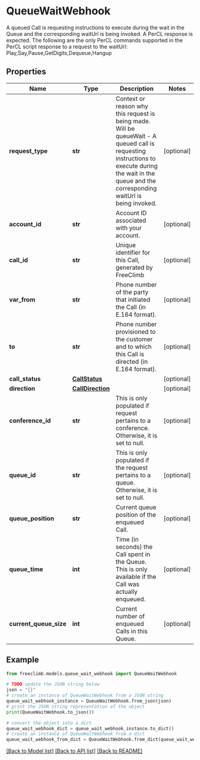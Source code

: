 # QueueWaitWebhook

A queued Call is requesting instructions to execute during the wait in the Queue and the corresponding waitUrl is being invoked. A PerCL response is expected. The following are the only PerCL commands supported in the PerCL script response to a request to the waitUrl: Play,Say,Pause,GetDigits,Dequeue,Hangup

## Properties

Name | Type | Description | Notes
------------ | ------------- | ------------- | -------------
**request_type** | **str** | Context or reason why this request is being made. Will be queueWait - A queued call is requesting instructions to execute during the wait in the queue and the corresponding waitUrl is being invoked. | [optional] 
**account_id** | **str** | Account ID associated with your account. | [optional] 
**call_id** | **str** | Unique identifier for this Call, generated by FreeClimb | [optional] 
**var_from** | **str** | Phone number of the party that initiated the Call (in E.164 format). | [optional] 
**to** | **str** | Phone number provisioned to the customer and to which this Call is directed (in E.164 format). | [optional] 
**call_status** | [**CallStatus**](CallStatus.md) |  | [optional] 
**direction** | [**CallDirection**](CallDirection.md) |  | [optional] 
**conference_id** | **str** | This is only populated if request pertains to a conference. Otherwise, it is set to null. | [optional] 
**queue_id** | **str** | This is only populated if the request pertains to a queue. Otherwise, it is set to null. | [optional] 
**queue_position** | **str** | Current queue position of the enqueued Call. | [optional] 
**queue_time** | **int** | Time (in seconds) the Call spent in the Queue. This is only available if the Call was actually enqueued. | [optional] 
**current_queue_size** | **int** | Current number of enqueued Calls in this Queue. | [optional] 

## Example

```python
from freeclimb.models.queue_wait_webhook import QueueWaitWebhook

# TODO update the JSON string below
json = "{}"
# create an instance of QueueWaitWebhook from a JSON string
queue_wait_webhook_instance = QueueWaitWebhook.from_json(json)
# print the JSON string representation of the object
print(QueueWaitWebhook.to_json())

# convert the object into a dict
queue_wait_webhook_dict = queue_wait_webhook_instance.to_dict()
# create an instance of QueueWaitWebhook from a dict
queue_wait_webhook_from_dict = QueueWaitWebhook.from_dict(queue_wait_webhook_dict)
```
[[Back to Model list]](../README.md#documentation-for-models) [[Back to API list]](../README.md#documentation-for-api-endpoints) [[Back to README]](../README.md)


